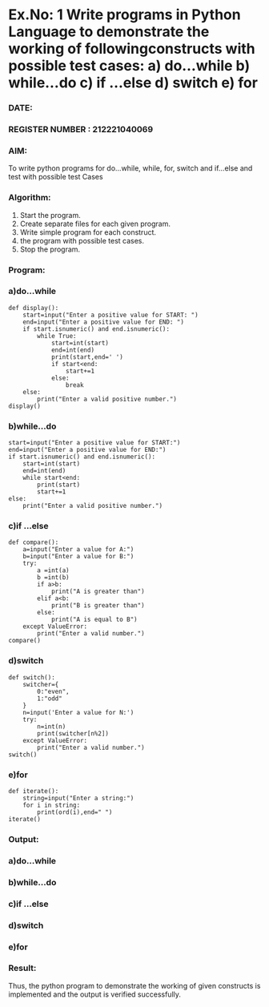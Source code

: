 # Ex.No: 1 Write programs in Python Language to demonstrate the working of followingconstructs with possible test cases: a) do…while b) while…do c) if …else d) switch e) for 

### DATE:                                                                            
### REGISTER NUMBER : 212221040069

### AIM:  
To write python programs for do…while, while, for, switch and if…else and test with possible test 
Cases 

### Algorithm:
1. Start the program.
2. Create separate files for each given program.
3. Write simple program for each construct.
4.  the program with possible test cases.
5. Stop the program.
### Program:
### a)do…while
```
def display():
    start=input("Enter a positive value for START: ")
    end=input("Enter a positive value for END: ")
    if start.isnumeric() and end.isnumeric():
        while True:
            start=int(start)
            end=int(end)
            print(start,end=' ')
            if start<end:
                start+=1
            else:
                break
    else:
        print("Enter a valid positive number.")
display()
```
### b)while…do
```
start=input("Enter a positive value for START:")
end=input("Enter a positive value for END:")
if start.isnumeric() and end.isnumeric():
    start=int(start)
    end=int(end)
    while start<end:
        print(start)
        start+=1
else:
    print("Enter a valid positive number.")
```
### c)if …else
```
def compare():
    a=input("Enter a value for A:")
    b=input("Enter a value for B:")
    try:
        a =int(a)
        b =int(b)
        if a>b:
            print("A is greater than")
        elif a<b:
            print("B is greater than")
        else:
            print("A is equal to B")
    except ValueError:
        print("Enter a valid number.")
compare()
```
### d)switch
```
def switch():
    switcher={
        0:"even",
        1:"odd"
    }
    n=input('Enter a value for N:')
    try:
        n=int(n)
        print(switcher[n%2])
    except ValueError:
        print("Enter a valid number.")
switch()
```
### e)for 
```
def iterate():
    string=input("Enter a string:")
    for i in string:
        print(ord(i),end=" ")
iterate()
```
### Output:
### a)do…while
### b)while…do
### c)if …else
### d)switch
### e)for


### Result:
Thus, the python program to demonstrate the working of given constructs is implemented and the output is verified successfully.


